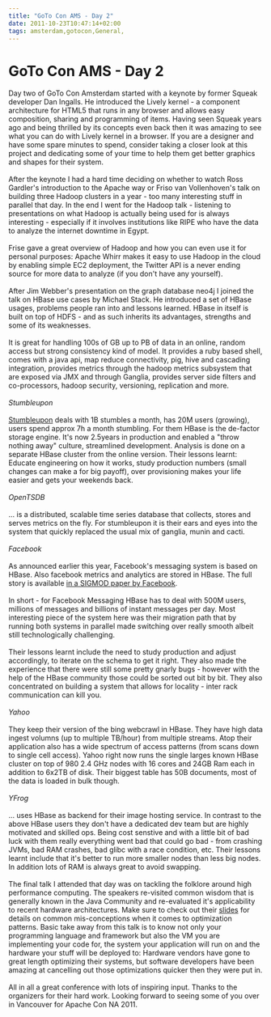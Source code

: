 ```yaml
---
title: "GoTo Con AMS - Day 2"
date: 2011-10-23T10:47:14+02:00
tags: amsterdam,gotocon,General,
---
```


# GoTo Con AMS - Day 2


Day two of GoTo Con Amsterdam started with a keynote by former Squeak developer Dan Ingalls. He introduced the Lively 
kernel - a component architecture for HTML5 that runs in any browser and allows easy composition, sharing and 
programming of items. Having seen Squeak years ago and being thrilled by its concepts even back then it was amazing to 
see what you can do with Lively kernel in a browser. If you are a designer and have some spare minutes to spend, 
consider taking a closer look at this project and dedicating some of your time to help them get better graphics and 
shapes for their system.<br><br>After the keynote I had a hard time deciding on whether to watch Ross Gardler's 
introduction to the Apache way or Friso van Vollenhoven's talk on building three Hadoop clusters in a year - too many 
interesting stuff in parallel that day. In the end I went for the Hadoop talk - listening to presentations on what 
Hadoop is actually being used for is always interesting - especially if it involves institutions like RIPE who have the 
data to analyze the internet downtime in Egypt.<br><br>Frise gave a great overview of Hadoop and how you can even use 
it for personal purposes: Apache Whirr makes it easy to use Hadoop in the cloud by enabling simple EC2 deployment, the 
Twitter API is a never ending source for more data to analyze (if you don't have any yourself).<br><br>After Jim 
Webber's presentation on the graph database neo4j I joined the talk on HBase use cases by Michael Stack. He introduced 
a set of HBase usages, problems people ran into and lessons learned. HBase in itself is built on top of HDFS - and as 
such inherits its advantages, strengths and some of its weaknesses.<br><br>It is great for handling 100s of GB up to PB 
of data in an online, random access but strong consistency kind of model. It provides a ruby based shell, comes with a 
java api, map reduce connectivity, pig, hive and cascading integration, provides metrics through the hadoop metrics 
subsystem that are exposed via JMX and through Ganglia, provides server side filters and co-processors, hadoop 
security, versioning, replication and more.<br><br><i>Stumbleupon</i><br><br><a 
href="http://www.stumbleupon.com/">Stumbleupon</a> deals with 1B stumbles a month, has 20M users (growing), users spend 
approx 7h a month stumbling. For them HBase is the de-factor storage engine. It's now 2.5years in production and 
enabled a "throw nothing away" culture, streamlined development. Analysis is done on a separate HBase cluster from the 
online version. Their lessons learnt: Educate engineering on how it works, study production numbers (small changes can 
make a for big payoff), over provisioning makes your life easier and gets your weekends 
back.<br><br><i>OpenTSDB</i><br><br>... is a distributed, scalable time series database that collects, stores and 
serves metrics on the fly. For stumbleupon it is their ears and eyes into the system that quickly replaced the usual 
mix of ganglia, munin and cacti.<br><br><i>Facebook</i><br><br>As announced earlier this year, Facebook's messaging 
system is based on HBase. Also facebook metrics and analytics are stored in HBase. The full story is available <a 
href="http://borthakur.com/ftp/RealtimeHadoopSigmod2011.pdf">in a SIGMOD paper by Facebook</a>. <br><br>In short - for 
Facebook Messaging HBase has to deal with 500M users, millions of messages and billions of instant messages per day. 
Most interesting piece of the system here was their migration path that by running both systems in parallel made 
switching over really smooth albeit still technologically challenging.<br><br>Their lessons learnt include the need to 
study production and adjust accordingly, to iterate on the schema to get it right. They also made the experience that 
there were still some pretty gnarly bugs - however with the help of the HBase community those could be sorted out bit 
by bit. They also concentrated on building a system that allows for locality - inter rack communication can kill 
you.<br><br><i>Yahoo</i><br><br>They keep their version of the bing webcrawl in HBase. They have high data ingest 
volumns (up to multiple TB/hour) from multiple streams. Atop their application also has a wide spectrum of access 
patterns (from scans down to single cell access). Yahoo right now runs the single larges known HBase cluster on top of 
980 2.4 GHz nodes with 16 cores and 24GB Ram each in addition to 6x2TB of disk. Their biggest table has 50B documents, 
most of the data is loaded in bulk though.<br><br><i>YFrog</i><br><br>... uses HBase as backend for their image hosting 
service. In contrast to the above HBase users they don't have a dedicated dev team but are highly motivated and skilled 
ops. Being cost senstive and with a little bit of bad luck with them really everything went bad that could go bad - 
from crashing JVMs, bad RAM crashes, bad glibc with a race condition, etc. Their lessons learnt include that it's 
better to run more smaller nodes than less big nodes. In addition lots of RAM is always great to avoid 
swapping.<br><br>The final talk I attended that day was on tackling the folklore around high performance computing. The 
speakers re-visited common wisdom that is generally known in the Java Community and re-evaluated it's applicability to 
recent hardware architectures. Make sure to check out their <a 
href="http://gotocon.com/dl/goto-amsterdam-2011/slides/DaveFarley_and_MartinThompson_TacklingTheFolkloreSurroundingHighP
erformanceComputing.pdf">slides</a> for details on common mis-conceptions when it comes to optimization patterns. Basic 
take away from this talk is to know not only your programming language and framework but also the VM you are 
implementing your code for, the system your application will run on and the hardware your stuff will be deployed to: 
Hardware vendors have gone to great length optimizing their systems, but software developers have been amazing at 
cancelling out those optimizations quicker then they were put in.<br><br>All in all a great conference with lots of 
inspiring input. Thanks to the organizers for their hard work. Looking forward to seeing some of you over in Vancouver 
for Apache Con NA 2011.
